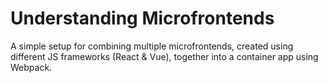 # Understanding Microfrontends
A simple setup for combining multiple microfrontends, created using different JS frameworks (React & Vue), together into a container app using Webpack.
